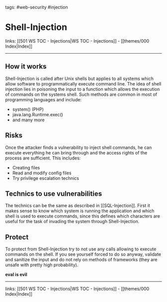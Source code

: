 tags: #web-security #injection

# Shell-Injection

links: [[501 WS TOC - Injections|WS TOC - Injections]] - [[themes/000 Index|Index]]

---

## How it works

Shell-Injection is called after Unix shells but applies to all systems which allow software to programmatically execute command line. The idea of shell injection lies in poisoning the input to a function which allows the execution of commands on the systems shell. Such methods are common in most of programming languages and include:

- system() (PHP)
- java.lang.Runtime.exec()
- and many more

## Risks

Once the attacker finds a vulnerability to inject shell commands, he can execute everything he can bring through and the access rights of the process are sufficient. This includes:

- Creating files
- Read and modify config files
- Try privilege escalation technics

## Technics to use vulnerabilities

The technics can be the same as described in [[SQL-Injection]]. First it makes sense to know which system is running the application and which shell is used to execute commands, since this defines which characters are useful for the task of invading the system through Shell-Injection.

## Protect

To protect from Shell-Injection try to not use any calls allowing to execute commands on the shell. If you see yourself forced to do so anyway, validate and sanitize the input and do not rely on methods of frameworks (they are unsafe with pretty high probability).

**eval is evil**

---
links: [[501 WS TOC - Injections|WS TOC - Injections]] - [[themes/000 Index|Index]]